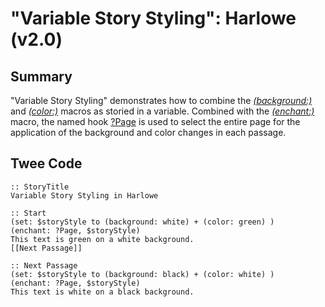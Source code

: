 # "Variable Story Styling": Harlowe (v2.0)

## Summary

"Variable Story Styling" demonstrates how to combine the *[(background:)](https://twine2.neocities.org/#macro_background)* and *[(color:)](https://twine2.neocities.org/#macro_text-colour)* macros as storied in a variable. Combined with the *[(enchant:)](https://twine2.neocities.org/#macro_enchant)* macro, the named hook [?Page](https://twine2.neocities.org/#markup_named-hook) is used to select the entire page for the application of the background and color changes in each passage.

## Twee Code

```
:: StoryTitle
Variable Story Styling in Harlowe

:: Start
(set: $storyStyle to (background: white) + (color: green) )
(enchant: ?Page, $storyStyle)
This text is green on a white background.
[[Next Passage]]

:: Next Passage
(set: $storyStyle to (background: black) + (color: white) )
(enchant: ?Page, $storyStyle)
This text is white on a black background.

```
